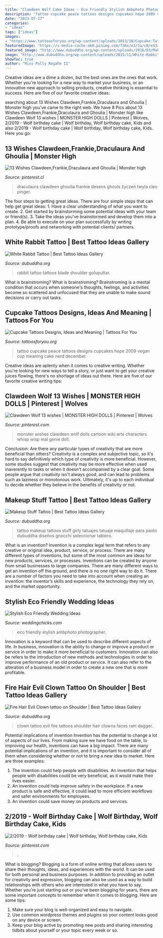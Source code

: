 ```yaml
---
title: "Clawdeen Wolf Cake Ideas - Eco Friendly Stylish Ambphoto Photographer"
description: "Tattoo cupcake peace tattoos designs cupcakes hope 2009 vegan cup meaning cake nerd december"
date: "2023-07-17"
categories:
- "ideas"
tags: ["ideas"]
images:
- "https://www.tattoosforyou.org/wp-content/uploads/2013/10/Cupcake-Tattoo-Images.jpg"
featuredImage: "https://s-media-cache-ak0.pinimg.com/736x/e3/3a/c0/e33ac0f502dab315500d2174f1615503.jpg"
featured_image: "http://www.dubuddha.org/wp-content/uploads/2016/03/Makeup-Stuff-Tattoo-by-Paolo-Gnocchi.jpg"
image: "http://www.dubuddha.org/wp-content/uploads/2015/11/White-Rabbit-Tattoo.jpg"
ShowToc: true
author: "Miss Polly Rogahn II"
---
```



Creative ideas are a dime a dozen, but the best ones are the ones that work. Whether you're looking for a new way to market your business, or an innovative new approach to selling products, creative thinking is essential to success. Here are five of our favorite creative ideas:

	

		
searching about 13 Wishes Clawdeen,Frankie,Draculaura and Ghoulia | Monster high you've came to the right web. We have 8 Pics about 13 Wishes Clawdeen,Frankie,Draculaura and Ghoulia | Monster high like Clawdeen Wolf 13 wishes | MONSTER HIGH DOLLS | Pinterest | Wolves, 2/2019 - Wolf birthday cake | Wolf birthday, Wolf birthday cake, Kids and also 2/2019 - Wolf birthday cake | Wolf birthday, Wolf birthday cake, Kids. Here you go:
		
    
## 13 Wishes Clawdeen,Frankie,Draculaura And Ghoulia | Monster High

<img loading=lazy src="https://i.pinimg.com/originals/b1/e8/f2/b1e8f2381becdd0cde581c079faa1cad.jpg" onerror="this.onerror=null;this.src='https://tse2.mm.bing.net/th?id=OIP.cT9Wbp-Aj7bqh7xfwYvW4gHaD2&amp;pid=15.1';" alt="13 Wishes Clawdeen,Frankie,Draculaura and Ghoulia | Monster high">

_Source: pinterest.cl_

>draculaura clawdeen ghoulia frankie deseos ghouls życzeń twyla cleo pinger. 

	

The four steps to getting great ideas.
There are four simple steps that can help get great ideas: 1. Have a clear understanding of what you want to create.
2. Get started by brainstorming some potential ideas with your team or friend(s).
3. Take the ideas you've brainstormed and develop them into a plan. 
4. Be able to execute on your plan successfully by writing prototype/proofs and networking with potential clients/ partners.

    
## White Rabbit Tattoo | Best Tattoo Ideas Gallery

<img loading=lazy src="http://www.dubuddha.org/wp-content/uploads/2015/11/White-Rabbit-Tattoo.jpg" onerror="this.onerror=null;this.src='https://tse1.mm.bing.net/th?id=OIP.ssdb-IyvS5q7Q3OMGijQTAHaHa&amp;pid=15.1';" alt="White Rabbit Tattoo | Best Tattoo Ideas Gallery">

_Source: dubuddha.org_

>rabbit tattoo tattoos blade shoulder goluputtar. 

	

What is brainstroming?
What is brainstroming? Brainstroming is a mental condition that occurs when someone's thoughts, feelings, and activities become so scattered and unfocused that they are unable to make sound decisions or carry out tasks.

    
## Cupcake Tattoos Designs, Ideas And Meaning | Tattoos For You

<img loading=lazy src="https://www.tattoosforyou.org/wp-content/uploads/2013/10/Cupcake-Tattoo-Images.jpg" onerror="this.onerror=null;this.src='https://tse4.mm.bing.net/th?id=OIP.S8xc1L1p8yWhRmBLHm0HxwHaJ4&amp;pid=15.1';" alt="Cupcake Tattoos Designs, Ideas and Meaning | Tattoos For You">

_Source: tattoosforyou.org_

>tattoo cupcake peace tattoos designs cupcakes hope 2009 vegan cup meaning cake nerd december. 

	

Creative ideas are aplenty when it comes to creative writing. Whether you're looking for new ways to tell a story, or just want to get your creative juices flowing, there's no shortage of ideas out there. Here are five of our favorite creative writing tips: 

    
## Clawdeen Wolf 13 Wishes | MONSTER HIGH DOLLS | Pinterest | Wolves

<img loading=lazy src="https://s-media-cache-ak0.pinimg.com/736x/e3/3a/c0/e33ac0f502dab315500d2174f1615503.jpg" onerror="this.onerror=null;this.src='https://tse3.mm.bing.net/th?id=OIP.PW9bKjRxpyapbpKwmz5UhwHaOY&amp;pid=15.1';" alt="Clawdeen Wolf 13 wishes | MONSTER HIGH DOLLS | Pinterest | Wolves">

_Source: pinterest.com_

>monster wishes clawdeen wolf dolls cartoon wiki arte characters whisp wisp mal genie doll. 

	

Conclusion: Are there any particular types of creativity that are more beneficial than others?
Creativity is a complex and subjective topic, so it's hard to say definitively which type of creativity is more beneficial. However, some studies suggest that creativity may be more effective when used inaverently to tasks or when it doesn't accompanied by a clear goal. Some people argue that creativity isn't always good, and can lead to problems such as laziness or monotonous work. Ultimately, it's up to each individual to decide whether they believe in the benefits of creativity or not.

    
## Makeup Stuff Tattoo | Best Tattoo Ideas Gallery

<img loading=lazy src="http://www.dubuddha.org/wp-content/uploads/2016/03/Makeup-Stuff-Tattoo-by-Paolo-Gnocchi.jpg" onerror="this.onerror=null;this.src='https://tse4.mm.bing.net/th?id=OIP.0ZVsqjAsV8S3d95sLIgc2wHaHa&amp;pid=15.1';" alt="Makeup Stuff Tattoo | Best Tattoo Ideas Gallery">

_Source: dubuddha.org_

>tattoo makeup tattoos stuff girly tatuajes tatuaje maquillaje para paolo dubuddha diseños gnocchi seleccionar tablero. 

	

What is an invention?
Invention is a complex legal term that refers to any creative or original idea, product, service, or process. There are many different types of inventions, but some of the most common are ideas for new products, services, or processes. Inventions can be created by anyone from small businesses to large companies. There are many different ways to get an invention off the ground, and there is no one right way to do it. There are a number of factors you need to take into account when creating an invention: the inventor’s skills and experience, the technology they rely on, and the market opportunity.

    
## Stylish Eco Friendly Wedding Ideas

<img loading=lazy src="http://file.weddingchicks.com/207227_stylish-eco-friendly-wedding-ideas.jpg" onerror="this.onerror=null;this.src='https://tse2.mm.bing.net/th?id=OIP.o3loBKp6Cx2Z9yaiPW_exAHaKH&amp;pid=15.1';" alt="Stylish Eco Friendly Wedding Ideas">

_Source: weddingchicks.com_

>eco friendly stylish ambphoto photographer. 

	

Innovation is a keyword that can be used to describe different aspects of life. In business, innovation is the ability to change or improve a product or service in order to make it more beneficial to customers. Innovation can also be refers to the introduction of new methods and technologies in order to improve performance of an old product or service. It can also refer to the alteration of a business model in order to create a new one that is more profitable.

    
## Fire Hair Evil Clown Tattoo On Shoulder | Best Tattoo Ideas Gallery

<img loading=lazy src="http://www.dubuddha.org/wp-content/uploads/2015/01/Fire-Hair-Evil-Clown-tattoo-on-Shoulder.jpg" onerror="this.onerror=null;this.src='https://tse2.mm.bing.net/th?id=OIP.EAu5-FT7bx0PzRP4VrZmOAHaJF&amp;pid=15.1';" alt="Fire Hair Evil Clown tattoo on Shoulder | Best Tattoo Ideas Gallery">

_Source: dubuddha.org_

>clown tattoo evil fire tattoos shoulder hair clowns faces ram dagger. 

	

Potential implications of invention
Invention has the potential to change a lot of aspects of our lives. From making sure we have food on the table, to improving our health, inventions can have a big impact. There are many potential implications of an invention, and it is important to consider all of them when considering whether or not to bring a new idea to market. Here are three examples: 
1. The invention could help people with disabilities. An invention that helps people with disabilities could be very beneficial, as it would make their lives easier. 
2. An invention could help improve safety in the workplace. If a new product is safe and effective, it could lead to more efficient workflows and safer environments for employees. 
3. An invention could save money on products and services.

    
## 2/2019 - Wolf Birthday Cake | Wolf Birthday, Wolf Birthday Cake, Kids

<img loading=lazy src="https://i.pinimg.com/originals/d4/03/d0/d403d0e7d6282c01ece43fbfbc591cc0.jpg" onerror="this.onerror=null;this.src='https://tse1.mm.bing.net/th?id=OIP.b8dEDaTahVKWFuDhVqed7AHaJ4&amp;pid=15.1';" alt="2/2019 - Wolf birthday cake | Wolf birthday, Wolf birthday cake, Kids">

_Source: pinterest.com_

>. 

	

What is blogging?
Blogging is a form of online writing that allows users to share their thoughts, ideas, and experiences with the world. It can be used for both personal and business purposes. In addition to providing an outlet for creativity and expression, blogging can also be used as a way to build relationships with others who are interested in what you have to say.
Whether you’re just starting out or you’ve been blogging for years, there are some important concepts to remember when it comes to blogging. Here are some tips:

1. Make sure your blog is well-organized and easy to navigate.
2. Use common wordpress themes and plugins so your content looks good on any device or screen.
3. Keep your blog active by promoting new posts and sharing interesting tidbits about yourself or your topic every week or so.

